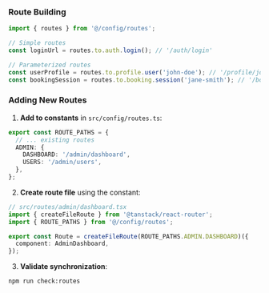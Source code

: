 ### Route Building

```typescript
import { routes } from '@/config/routes';

// Simple routes
const loginUrl = routes.to.auth.login(); // '/auth/login'

// Parameterized routes
const userProfile = routes.to.profile.user('john-doe'); // '/profile/john-doe'
const bookingSession = routes.to.booking.session('jane-smith'); // '/booking/session/jane-smith'
```

### Adding New Routes

1. **Add to constants** in `src/config/routes.ts`:

```typescript
export const ROUTE_PATHS = {
  // ... existing routes
  ADMIN: {
    DASHBOARD: '/admin/dashboard',
    USERS: '/admin/users',
  },
};
```

2. **Create route file** using the constant:

```typescript
// src/routes/admin/dashboard.tsx
import { createFileRoute } from '@tanstack/react-router';
import { ROUTE_PATHS } from '@/config/routes';

export const Route = createFileRoute(ROUTE_PATHS.ADMIN.DASHBOARD)({
  component: AdminDashboard,
});
```

3. **Validate synchronization**:

```bash
npm run check:routes
```
